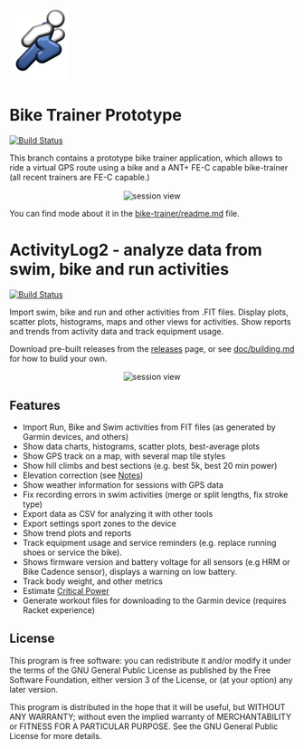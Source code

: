![Logo](img/logo/ActivityLog2.png)

# Bike Trainer Prototype

[![Build Status](https://travis-ci.org/alex-hhh/ActivityLog2.svg?branch=bike-trainer)](https://travis-ci.org/alex-hhh/ActivityLog2)

This branch contains a prototype bike trainer application, which allows to
ride a virtual GPS route using a bike and a ANT+ FE-C capable bike-trainer
(all recent trainers are FE-C capable.)

<p align="center">
<img align="center" width="800" 
     alt="session view" 
     src="https://drive.google.com/uc?export=download&id=1bygxcA9U7Qzkx4YZfhY7AkW4F_NR-Tmy" />
</p>

You can find mode about it in
the [bike-trainer/readme.md](bike-trainer/readme.md) file.

# ActivityLog2 - analyze data from swim, bike and run activities

[![Build Status](https://travis-ci.org/alex-hhh/ActivityLog2.svg?branch=master)](https://travis-ci.org/alex-hhh/ActivityLog2)

Import swim, bike and run and other activities from .FIT files.  Display
plots, scatter plots, histograms, maps and other views for activities.  Show
reports and trends from activity data and track equipment usage.

Download pre-built releases from
the [releases](https://github.com/alex-hhh/ActivityLog2/releases) page, or
see [doc/building.md](doc/building.md) for how to build your own.

<p align="center">
<img align="center" width="800" 
     alt="session view" 
     src="https://drive.google.com/uc?export=download&id=0B5h4XOdkim72VmxOOWhYeVN5TGs" />
</p>

## Features

* Import Run, Bike and Swim activities from FIT files (as generated by Garmin
  devices, and others)
* Show data charts, histograms, scatter plots, best-average plots
* Show GPS track on a map, with several map tile styles
* Show hill climbs and best sections (e.g. best 5k, best 20 min power)
* Elevation correction (see [Notes](./doc/elevation-correction.md))
* Show weather information for sessions with GPS data
* Fix recording errors in swim activities (merge or split lengths, fix stroke
  type)
* Export data as CSV for analyzing it with other tools
* Export settings sport zones to the device
* Show trend plots and reports
* Track equipment usage and service reminders (e.g. replace running shoes or
  service the bike).
* Shows firmware version and battery voltage for all sensors (e.g HRM or Bike
  Cadence sensor), displays a warning on low battery.
* Track body weight, and other metrics
* Estimate [Critical Power](./doc/critical-power.md)
* Generate workout files for downloading to the Garmin device (requires Racket
  experience)


## License

This program is free software: you can redistribute it and/or modify it under
the terms of the GNU General Public License as published by the Free Software
Foundation, either version 3 of the License, or (at your option) any later
version.

This program is distributed in the hope that it will be useful, but WITHOUT
ANY WARRANTY; without even the implied warranty of MERCHANTABILITY or FITNESS
FOR A PARTICULAR PURPOSE.  See the GNU General Public License for more
details.
